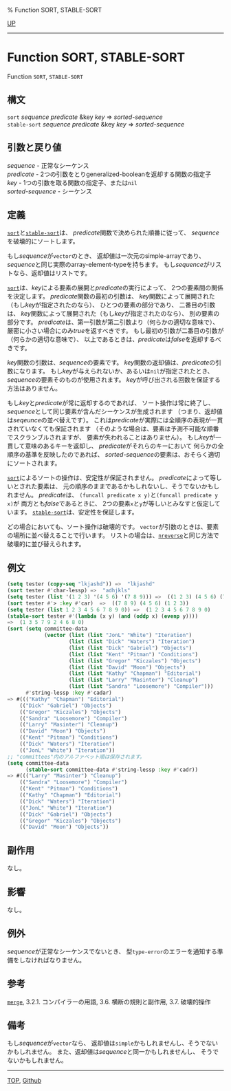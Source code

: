 % Function SORT, STABLE-SORT

[UP](17.3.html)  

---

# Function SORT, STABLE-SORT


Function `SORT`, `STABLE-SORT`


## 構文

`sort` *sequence* *predicate* &key *key* => *sorted-sequence*  
`stable-sort` *sequence* *predicate* &key *key* => *sorted-sequence*


## 引数と戻り値

*sequence* - 正常なシーケンス  
*predicate* - 2つの引数をとりgeneralized-booleanを返却する関数の指定子  
*key* - 1つの引数を取る関数の指定子、または`nil`  
*sorted-sequence* - シーケンス


## 定義

[`sort`](17.3.sort.html)と[`stable-sort`](17.3.sort.html)は、
*predicate*関数で決められた順番に従って、
*sequence*を破壊的にソートします。

もし*sequence*が`vector`のとき、
返却値は一次元のsimple-arrayであり、
*sequence*と同じ実際のarray-element-typeを持ちます。
もし*sequence*がリストなら、返却値はリストです。

[`sort`](17.3.sort.html)は、*key*による要素の展開と*predicate*の実行によって、
2つの要素間の関係を決定します。
*predicate*関数の最初の引数は、
*key*関数によって展開された（もし*key*が指定されたのなら）、
ひとつの要素の部分であり、
二番目の引数は、
*key*関数によって展開された（もし*key*が指定されたのなら）、
別の要素の部分です。
*predicate*は、第一引数が第二引数より（何らかの適切な意味で）、
厳密に小さい場合にのみ*true*を返すべきです。
もし最初の引数が二番目の引数が（何らかの適切な意味で）、
以上であるときは、*predicate*は*false*を返却するべきです。

*key*関数の引数は、*sequence*の要素です。
*key*関数の返却値は、*predicate*の引数になります。
もし*key*が与えられないか、あるいは`nil`が指定されたとき、
*sequence*の要素そのものが使用されます。
*key*が呼び出される回数を保証する方法はありません。

もし*key*と*predicate*が常に返却するのであれば、
ソート操作は常に終了し、
*sequence*として同じ要素が含んだシーケンスが生成されます
（つまり、返却値は*seqeunce*の並べ替えです）。
これは*predicate*が実際には全順序の表現が一貫されていなくても保証されます
（そのような場合は、要素は予測不可能な順番でスクランブルされますが、
要素が失われることはありません）。
もし*key*が一貫して意味のあるキーを返却し、
*predicate*がそれらのキーにおいて
何らかの全順序の基準を反映したのであれば、
*sorted-sequence*の要素は、おそらく適切にソートされます。

[`sort`](17.3.sort.html)によるソートの操作は、安定性が保証されません。
*predicate*によって等しいとされた要素は、
元の順序のままであるかもしれないし、そうでないかもしれません。
*predicate*は、
`(funcall predicate x y)`と`(funcall predicate y x)`が
両方とも*false*であるときに、
2つの要素`x`と`y`が等しいとみなすと仮定しています。
[`stable-sort`](17.3.sort.html)は、安定性を保証します。

どの場合においても、ソート操作は破壊的です。
`vector`が引数のときは、要素の場所に並べ替えることで行います。
リストの場合は、[`nreverse`](17.3.reverse.html)と同じ方法で
破壊的に並び替えられます。


## 例文

```lisp
(setq tester (copy-seq "lkjashd")) =>  "lkjashd"
(sort tester #'char-lessp) =>  "adhjkls"
(setq tester (list '(1 2 3) '(4 5 6) '(7 8 9))) =>  ((1 2 3) (4 5 6) (7 8 9))
(sort tester #'> :key #'car)  =>  ((7 8 9) (4 5 6) (1 2 3)) 
(setq tester (list 1 2 3 4 5 6 7 8 9 0)) =>  (1 2 3 4 5 6 7 8 9 0)
(stable-sort tester #'(lambda (x y) (and (oddp x) (evenp y))))
=>  (1 3 5 7 9 2 4 6 8 0)
(sort (setq committee-data
            (vector (list (list "JonL" "White") "Iteration")
                    (list (list "Dick" "Waters") "Iteration")
                    (list (list "Dick" "Gabriel") "Objects")
                    (list (list "Kent" "Pitman") "Conditions")
                    (list (list "Gregor" "Kiczales") "Objects")
                    (list (list "David" "Moon") "Objects")
                    (list (list "Kathy" "Chapman") "Editorial")
                    (list (list "Larry" "Masinter") "Cleanup")
                    (list (list "Sandra" "Loosemore") "Compiler")))
      #'string-lessp :key #'cadar)
=> #((("Kathy" "Chapman") "Editorial")
    (("Dick" "Gabriel") "Objects")
    (("Gregor" "Kiczales") "Objects")
    (("Sandra" "Loosemore") "Compiler")
    (("Larry" "Masinter") "Cleanup")
    (("David" "Moon") "Objects")
    (("Kent" "Pitman") "Conditions")
    (("Dick" "Waters") "Iteration")
    (("JonL" "White") "Iteration"))
;; "committees"内のアルファベット順は保存されます。
(setq committee-data 
      (stable-sort committee-data #'string-lessp :key #'cadr))
=> #((("Larry" "Masinter") "Cleanup")
    (("Sandra" "Loosemore") "Compiler")
    (("Kent" "Pitman") "Conditions")
    (("Kathy" "Chapman") "Editorial")
    (("Dick" "Waters") "Iteration")
    (("JonL" "White") "Iteration")
    (("Dick" "Gabriel") "Objects")
    (("Gregor" "Kiczales") "Objects")
    (("David" "Moon") "Objects"))
```


## 副作用

なし。


## 影響

なし。


## 例外

*sequence*が正常なシーケンスでないとき、
型`type-error`のエラーを通知する準備をしなければなりません。


## 参考

[`merge`](17.3.merge.html),
3.2.1. コンパイラーの用語,
3.6. 横断の規則と副作用,
3.7. 破壊的操作


## 備考

もし*sequence*が`vector`なら、
返却値は`simple`かもしれませんし、そうでないかもしれません。
また、返却値は*sequence*と同一かもしれませんし、
そうでないかもしれません。


---
[TOP](index.html),  [Github](https://github.com/nptcl/npt-japanese)

